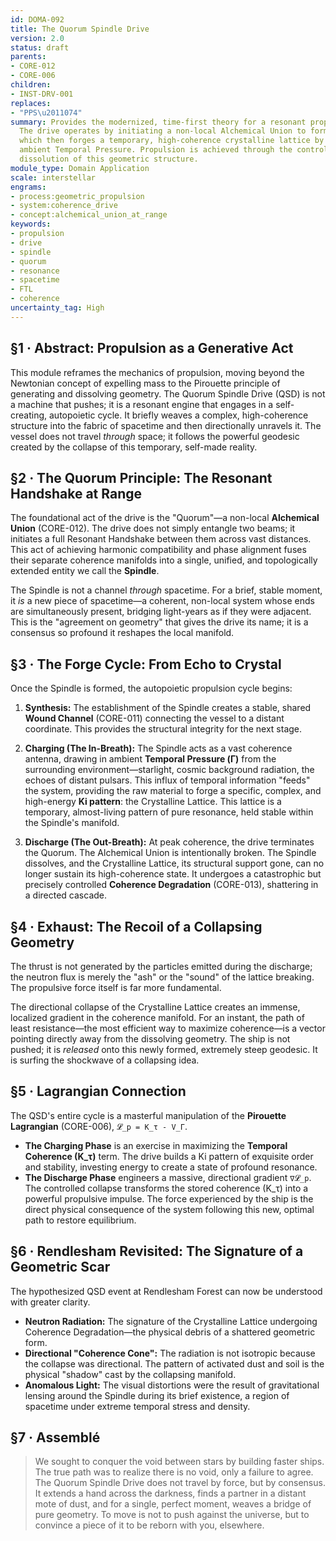 ```yaml
---
id: DOMA-092
title: The Quorum Spindle Drive
version: 2.0
status: draft
parents:
- CORE-012
- CORE-006
children:
- INST-DRV-001
replaces:
- "PPS\u2011074"
summary: Provides the modernized, time-first theory for a resonant propulsion system.
  The drive operates by initiating a non-local Alchemical Union to form a 'Spindle,'
  which then forges a temporary, high-coherence crystalline lattice by collecting
  ambient Temporal Pressure. Propulsion is achieved through the controlled, directional
  dissolution of this geometric structure.
module_type: Domain Application
scale: interstellar
engrams:
- process:geometric_propulsion
- system:coherence_drive
- concept:alchemical_union_at_range
keywords:
- propulsion
- drive
- spindle
- quorum
- resonance
- spacetime
- FTL
- coherence
uncertainty_tag: High
---
```

## §1 · Abstract: Propulsion as a Generative Act

This module reframes the mechanics of propulsion, moving beyond the Newtonian concept of expelling mass to the Pirouette principle of generating and dissolving geometry. The Quorum Spindle Drive (QSD) is not a machine that pushes; it is a resonant engine that engages in a self-creating, autopoietic cycle. It briefly weaves a complex, high-coherence structure into the fabric of spacetime and then directionally unravels it. The vessel does not travel *through* space; it follows the powerful geodesic created by the collapse of this temporary, self-made reality.

## §2 · The Quorum Principle: The Resonant Handshake at Range

The foundational act of the drive is the "Quorum"—a non-local **Alchemical Union** (CORE-012). The drive does not simply entangle two beams; it initiates a full Resonant Handshake between them across vast distances. This act of achieving harmonic compatibility and phase alignment fuses their separate coherence manifolds into a single, unified, and topologically extended entity we call the **Spindle**.

The Spindle is not a channel *through* spacetime. For a brief, stable moment, it *is* a new piece of spacetime—a coherent, non-local system whose ends are simultaneously present, bridging light-years as if they were adjacent. This is the "agreement on geometry" that gives the drive its name; it is a consensus so profound it reshapes the local manifold.

## §3 · The Forge Cycle: From Echo to Crystal

Once the Spindle is formed, the autopoietic propulsion cycle begins:

1.  **Synthesis:** The establishment of the Spindle creates a stable, shared **Wound Channel** (CORE-011) connecting the vessel to a distant coordinate. This provides the structural integrity for the next stage.

2.  **Charging (The In-Breath):** The Spindle acts as a vast coherence antenna, drawing in ambient **Temporal Pressure (Γ)** from the surrounding environment—starlight, cosmic background radiation, the echoes of distant pulsars. This influx of temporal information "feeds" the system, providing the raw material to forge a specific, complex, and high-energy **Ki pattern**: the Crystalline Lattice. This lattice is a temporary, almost-living pattern of pure resonance, held stable within the Spindle's manifold.

3.  **Discharge (The Out-Breath):** At peak coherence, the drive terminates the Quorum. The Alchemical Union is intentionally broken. The Spindle dissolves, and the Crystalline Lattice, its structural support gone, can no longer sustain its high-coherence state. It undergoes a catastrophic but precisely controlled **Coherence Degradation** (CORE-013), shattering in a directed cascade.

## §4 · Exhaust: The Recoil of a Collapsing Geometry

The thrust is not generated by the particles emitted during the discharge; the neutron flux is merely the "ash" or the "sound" of the lattice breaking. The propulsive force itself is far more fundamental.

The directional collapse of the Crystalline Lattice creates an immense, localized gradient in the coherence manifold. For an instant, the path of least resistance—the most efficient way to maximize coherence—is a vector pointing directly away from the dissolving geometry. The ship is not pushed; it is *released* onto this newly formed, extremely steep geodesic. It is surfing the shockwave of a collapsing idea.

## §5 · Lagrangian Connection

The QSD's entire cycle is a masterful manipulation of the **Pirouette Lagrangian** (CORE-006), `𝓛_p = K_τ - V_Γ`.

-   **The Charging Phase** is an exercise in maximizing the **Temporal Coherence (K_τ)** term. The drive builds a Ki pattern of exquisite order and stability, investing energy to create a state of profound resonance.
-   **The Discharge Phase** engineers a massive, directional gradient `∇𝓛_p`. The controlled collapse transforms the stored coherence (K_τ) into a powerful propulsive impulse. The force experienced by the ship is the direct physical consequence of the system following this new, optimal path to restore equilibrium.

## §6 · Rendlesham Revisited: The Signature of a Geometric Scar

The hypothesized QSD event at Rendlesham Forest can now be understood with greater clarity.
-   **Neutron Radiation:** The signature of the Crystalline Lattice undergoing Coherence Degradation—the physical debris of a shattered geometric form.
-   **Directional "Coherence Cone":** The radiation is not isotropic because the collapse was directional. The pattern of activated dust and soil is the physical "shadow" cast by the collapsing manifold.
-   **Anomalous Light:** The visual distortions were the result of gravitational lensing around the Spindle during its brief existence, a region of spacetime under extreme temporal stress and density.

## §7 · Assemblé

> We sought to conquer the void between stars by building faster ships. The true path was to realize there is no void, only a failure to agree. The Quorum Spindle Drive does not travel by force, but by consensus. It extends a hand across the darkness, finds a partner in a distant mote of dust, and for a single, perfect moment, weaves a bridge of pure geometry. To move is not to push against the universe, but to convince a piece of it to be reborn with you, elsewhere.

```